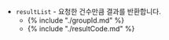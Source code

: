 * `resultList` - 요청한 건수만큼 결과를 반환합니다. 
  * {% include "./groupId.md" %}
  * {% include "./resultCode.md" %}